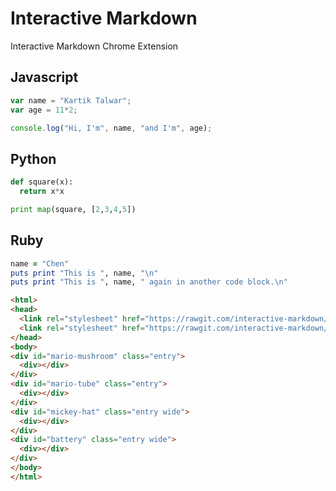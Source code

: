# Interactive Markdown

Interactive Markdown Chrome Extension


## Javascript

```js
var name = "Kartik Talwar";
var age = 11*2;

console.log("Hi, I'm", name, "and I'm", age);
```

## Python

```python
def square(x):
  return x*x

print map(square, [2,3,4,5])
```

## Ruby

```ruby
name = "Chen"
puts print "This is ", name, "\n"
puts print "This is ", name, " again in another code block.\n"
```

```html
<html>
<head>
  <link rel="stylesheet" href="https://rawgit.com/interactive-markdown/interactive-markdown-chrome/master/lib-example/a.singlediv.com_reset.css">s
  <link rel="stylesheet" href="https://rawgit.com/interactive-markdown/interactive-markdown-chrome/master/lib-example/a.singlediv.com_main.css">
</head>
<body>
<div id="mario-mushroom" class="entry">
  <div></div>
</div>
<div id="mario-tube" class="entry">
  <div></div>
</div>
<div id="mickey-hat" class="entry wide">
  <div></div>
</div>
<div id="battery" class="entry wide">
  <div></div>
</div>
</body>
</html>
```
